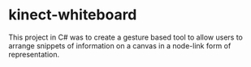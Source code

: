 # kinect-whiteboard
This project in C# was to create a gesture based tool to allow users to arrange snippets of information on a canvas in a node-link form of representation.
